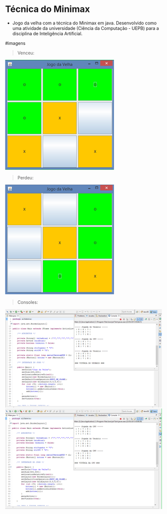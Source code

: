 # Técnica do Minimax

* Jogo da velha com a técnica do Minimax em java. Desenvolvido como uma atividade da universidade
(Ciência da Computação - UEPB) para a disciplina de Inteligência Artificial.

#imagens

> Venceu:

<img src="https://github.com/lucasmlima08/Tecnica-do-Minimax/blob/master/img_vitoria.png" width="350" />

> Perdeu:

<img src="https://github.com/lucasmlima08/Tecnica-do-Minimax/blob/master/img_derrota.png" width="350" />

> Consoles:

<img src="https://github.com/lucasmlima08/Tecnica-do-Minimax/blob/master/img_info1.png" width="800" />
<img src="https://github.com/lucasmlima08/Tecnica-do-Minimax/blob/master/img_info2.png" width="800" />
